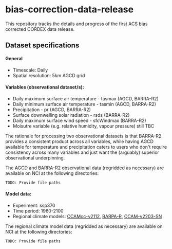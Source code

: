 # bias-correction-data-release

This repository tracks the details and progress of the first ACS bias corrected CORDEX data release.

## Dataset specifications

#### General
- Timescale: Daily
- Spatial resolution: 5km AGCD grid

#### Variables (observational dataset/s):
- Daily maximum surface air temperature - tasmax (AGCD, BARRA-R2)
- Daily minimum surface air temperature - tasmin (AGCD, BARRA-R2)
- Precipitation - pr (AGCD, BARRA-R2)
- Surface downwelling solar radiation - rsds (BARRA-R2)
- Daily maximum surface wind speed - sfcWindmax (BARRA-R2)
- Moisutre variable (e.g. relative humidity, vapour pressure) still TBC

The rationale for processing two observational datasets is that BARRA-R2 provides a consistent product across all variables,
while having AGCD available for temperature and precipitation caters to users who don't require consistency across many variables
and just want the (arguably) superior observational underpinning.

The AGCD and BARRA-R2 observational data (regridded as necessary) are available on NCI at the following directories:
```
TODO: Provide file paths
```

#### Model data:
- Experiment: ssp370
- Time period: 1960-2100
- Regional climate models: [CCAMoc-v2112](https://dx.doi.org/10.25914/8fve-1910), [BARPA-R](https://dx.doi.org/10.25914/z1x6-dq28), [CCAM-v2203-SN](https://dx.doi.org/10.25914/rd73-4m3)

The regional climate model data (regridded as necessary) are available on NCI at the following directories:
```
TODO: Provide file paths
```
